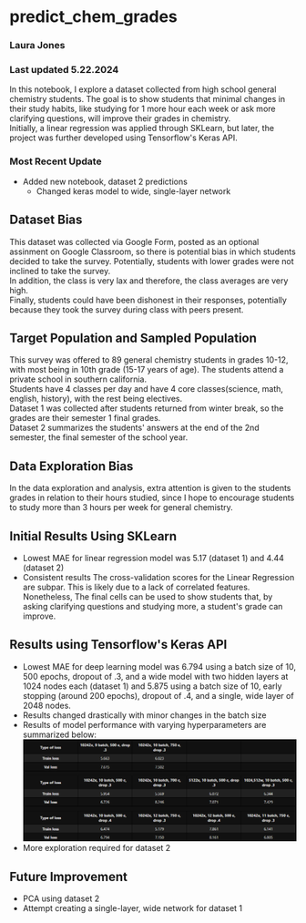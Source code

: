 # predict_chem_grades
### Laura Jones
### Last updated 5.22.2024
In this notebook, I explore a dataset collected from high school general chemistry students. The goal is to show students that minimal changes in their study habits, like studying for 1 more hour each week or ask more clarifying questions, will improve their grades in chemistry.<br>
Initially, a linear regression was applied through SKLearn, but later, the project was further developed using Tensorflow's Keras API.

### Most Recent Update
- Added new notebook, dataset 2 predictions
    - Changed keras model to wide, single-layer network


## Dataset Bias
This dataset was collected via Google Form, posted as an optional assinment on Google Classroom, so there is potential bias in which students decided to take the survey. Potentially, students with lower grades were not inclined to take the survey.<br>
In addition, the class is very lax and therefore, the class averages are very high.<br>
Finally, students could have been dishonest in their responses, potentially because they took the survey during class with peers present.

## Target Population and Sampled Population
This survey was offered to 89 general chemistry students in grades 10-12, with most being in 10th grade (15-17 years of age). The students attend a private school in southern california.<br>
Students have 4 classes per day and have 4 core classes(science, math, english, history), with the rest being electives.<br>
Dataset 1 was collected after students returned from winter break, so the grades are their semester 1 final grades.<br>
Dataset 2 summarizes the students' answers at the end of the 2nd semester, the final semester of the school year. 

## Data Exploration Bias
In the data exploration and analysis, extra attention is given to the students grades in relation to their hours studied, since I hope to encourage students to study more than 3 hours per week for general chemistry. 

## Initial Results Using SKLearn
- Lowest MAE for linear regression model was 5.17 (dataset 1) and 4.44 (dataset 2)
- Consistent results
The cross-validation scores for the Linear Regression are subpar. This is likely due to a lack of correlated features.<br>
Nonetheless, The final cells can be used to show students that, by asking clarifying questions and studying more, a student's grade can improve.

## Results using Tensorflow's Keras API
- Lowest MAE for deep learning model was 6.794 using a batch size of 10, 500 epochs, dropout of .3, and a wide model with two hidden layers at 1024 nodes each (dataset 1) and 5.875 using a batch size of 10, early stopping (around 200 epochs), dropout of .4, and a single, wide layer of 2048 nodes.
- Results changed drastically with minor changes in the batch size
- Results of model performance with varying hyperparameters are summarized below: <br>
![dataset 1 parameters table](images/dataset1_param_results.png "dataset1 parameters table")
- More exploration required for dataset 2

## Future Improvement
- PCA using dataset 2
- Attempt creating a single-layer, wide network for dataset 1

